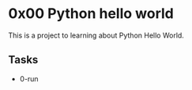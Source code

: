 # 0x00 Python hello world

This is a project to learning about Python Hello World.

## Tasks

- 0-run
